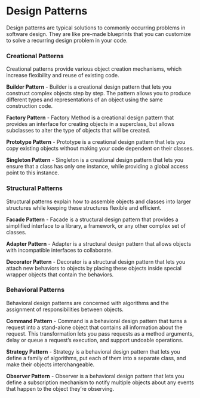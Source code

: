 # Design Patterns
Design patterns are typical solutions to commonly occurring problems in software design. They are like pre-made blueprints that you can customize to solve a recurring design problem in your code.

### Creational Patterns
Creational patterns provide various object creation mechanisms, which increase flexibility and reuse of existing code.

**Builder Pattern** - Builder is a creational design pattern that lets you construct complex objects step by step. The pattern allows you to produce different types and representations of an object using the same construction code.

**Factory Pattern** - Factory Method is a creational design pattern that provides an interface for creating objects in a superclass, but allows subclasses to alter the type of objects that will be created.

**Prototype Pattern** - Prototype is a creational design pattern that lets you copy existing objects without making your code dependent on their classes.

**Singleton Pattern** - Singleton is a creational design pattern that lets you ensure that a class has only one instance, while providing a global access point to this instance.

### Structural Patterns
Structural patterns explain how to assemble objects and classes into larger structures while keeping these structures flexible and efficient.

**Facade Pattern** - Facade is a structural design pattern that provides a simplified interface to a library, a framework, or any other complex set of classes.

**Adapter Pattern** - Adapter is a structural design pattern that allows objects with incompatible interfaces to collaborate.

**Decorator Pattern** - Decorator is a structural design pattern that lets you attach new behaviors to objects by placing these objects inside special wrapper objects that contain the behaviors.

### Behavioral Patterns
Behavioral design patterns are concerned with algorithms and the assignment of responsibilities between objects.

**Command Pattern** - Command is a behavioral design pattern that turns a request into a stand-alone object that contains all information about the request. This transformation lets you pass requests as a method arguments, delay or queue a request’s execution, and support undoable operations.

**Strategy Pattern** - Strategy is a behavioral design pattern that lets you define a family of algorithms, put each of them into a separate class, and make their objects interchangeable.

**Observer Pattern** - Observer is a behavioral design pattern that lets you define a subscription mechanism to notify multiple objects about any events that happen to the object they’re observing.
